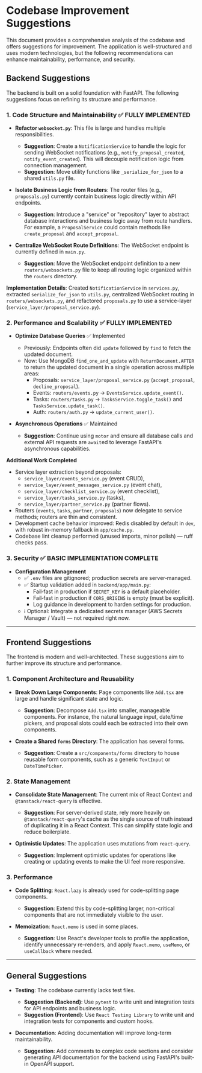 # Codebase Improvement Suggestions

This document provides a comprehensive analysis of the codebase and offers suggestions for improvement. The application is well-structured and uses modern technologies, but the following recommendations can enhance maintainability, performance, and security.

## Backend Suggestions

The backend is built on a solid foundation with FastAPI. The following suggestions focus on refining its structure and performance.

### 1. Code Structure and Maintainability ✅ **FULLY IMPLEMENTED**

*   **Refactor `websocket.py`**: This file is large and handles multiple responsibilities.
    *   **Suggestion**: Create a `NotificationService` to handle the logic for sending WebSocket notifications (e.g., `notify_proposal_created`, `notify_event_created`). This will decouple notification logic from connection management.
    *   **Suggestion**: Move utility functions like `_serialize_for_json` to a shared `utils.py` file.

*   **Isolate Business Logic from Routers**: The router files (e.g., `proposals.py`) currently contain business logic directly within API endpoints.
    *   **Suggestion**: Introduce a "service" or "repository" layer to abstract database interactions and business logic away from route handlers. For example, a `ProposalService` could contain methods like `create_proposal` and `accept_proposal`.

*   **Centralize WebSocket Route Definitions**: The WebSocket endpoint is currently defined in `main.py`.
    *   **Suggestion**: Move the WebSocket endpoint definition to a new `routers/websockets.py` file to keep all routing logic organized within the `routers` directory.

**Implementation Details**: Created `NotificationService` in `services.py`, extracted `serialize_for_json` to `utils.py`, centralized WebSocket routing in `routers/websockets.py`, and refactored `proposals.py` to use a service-layer (`service_layer/proposal_service.py`).

### 2. Performance and Scalability ✅ **FULLY IMPLEMENTED**

*   **Optimize Database Queries** ✅ Implemented
    *   Previously: Endpoints often did `update` followed by `find` to fetch the updated document.
    *   Now: Use MongoDB `find_one_and_update` with `ReturnDocument.AFTER` to return the updated document in a single operation across multiple areas:
        *   Proposals: `service_layer/proposal_service.py` (`accept_proposal`, `decline_proposal`).
        *   Events: `routers/events.py` → `EventsService.update_event()`.
        *   Tasks: `routers/tasks.py` → `TasksService.toggle_task()` and `TasksService.update_task()`.
        *   Auth: `routers/auth.py` → `update_current_user()`.

*   **Asynchronous Operations** ✅ Maintained
    *   **Suggestion**: Continue using `motor` and ensure all database calls and external API requests are `await`ed to leverage FastAPI's asynchronous capabilities.

**Additional Work Completed**

*   Service layer extraction beyond proposals:
    *   `service_layer/events_service.py` (event CRUD),
    *   `service_layer/event_messages_service.py` (event chat),
    *   `service_layer/checklist_service.py` (event checklist),
    *   `service_layer/tasks_service.py` (tasks),
    *   `service_layer/partner_service.py` (partner flows).
*   Routers (`events`, `tasks`, `partner`, `proposals`) now delegate to service methods; routers are thin and consistent.
*   Development cache behavior improved: Redis disabled by default in `dev`, with robust in-memory fallback in `app/cache.py`.
*   Codebase lint cleanup performed (unused imports, minor polish) — ruff checks pass.

### 3. Security ✅ **BASIC IMPLEMENTATION COMPLETE**

*   **Configuration Management**
    *   ✅ `.env` files are gitignored; production secrets are server‑managed.
    *   ✅ Startup validation added in `backend/app/main.py`:
        *   Fail‑fast in production if `SECRET_KEY` is a default placeholder.
        *   Fail‑fast in production if `CORS_ORIGINS` is empty (must be explicit).
        *   Log guidance in development to harden settings for production.
    *   ℹ️ Optional: Integrate a dedicated secrets manager (AWS Secrets Manager / Vault) — not required right now.

---

## Frontend Suggestions

The frontend is modern and well-architected. These suggestions aim to further improve its structure and performance.

### 1. Component Architecture and Reusability

*   **Break Down Large Components**: Page components like `Add.tsx` are large and handle significant state and logic.
    *   **Suggestion**: Decompose `Add.tsx` into smaller, manageable components. For instance, the natural language input, date/time pickers, and proposal slots could each be extracted into their own components.

*   **Create a Shared `forms` Directory**: The application has several forms.
    *   **Suggestion**: Create a `src/components/forms` directory to house reusable form components, such as a generic `TextInput` or `DateTimePicker`.

### 2. State Management

*   **Consolidate State Management**: The current mix of React Context and `@tanstack/react-query` is effective.
    *   **Suggestion**: For server-derived state, rely more heavily on `@tanstack/react-query`'s cache as the single source of truth instead of duplicating it in a React Context. This can simplify state logic and reduce boilerplate.

*   **Optimistic Updates**: The application uses mutations from `react-query`.
    *   **Suggestion**: Implement optimistic updates for operations like creating or updating events to make the UI feel more responsive.

### 3. Performance

*   **Code Splitting**: `React.lazy` is already used for code-splitting page components.
    *   **Suggestion**: Extend this by code-splitting larger, non-critical components that are not immediately visible to the user.

*   **Memoization**: `React.memo` is used in some places.
    *   **Suggestion**: Use React's developer tools to profile the application, identify unnecessary re-renders, and apply `React.memo`, `useMemo`, or `useCallback` where needed.

---

## General Suggestions

*   **Testing**: The codebase currently lacks test files.
    *   **Suggestion (Backend)**: Use `pytest` to write unit and integration tests for API endpoints and business logic.
    *   **Suggestion (Frontend)**: Use `React Testing Library` to write unit and integration tests for components and custom hooks.

*   **Documentation**: Adding documentation will improve long-term maintainability.
    *   **Suggestion**: Add comments to complex code sections and consider generating API documentation for the backend using FastAPI's built-in OpenAPI support.
